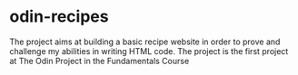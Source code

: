 # odin-recipes
The project aims at building a basic recipe website in order to prove and challenge my abilities in writing HTML code.
The project is the first project at The Odin Project in the Fundamentals Course